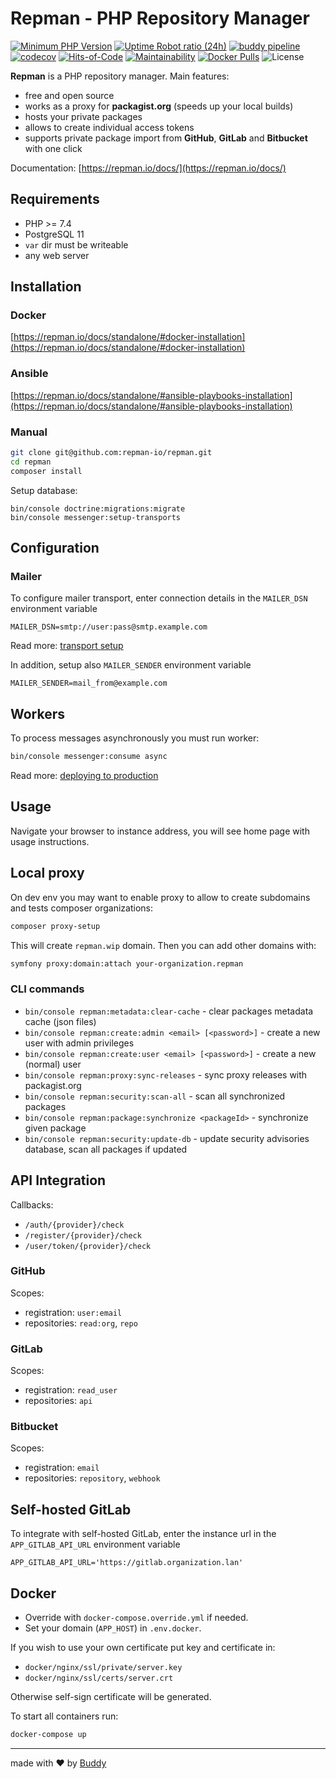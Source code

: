 # Repman - PHP Repository Manager

[![Minimum PHP Version](https://img.shields.io/badge/php-%3E%3D%207.4-8892BF.svg)](https://php.net/)
[![Uptime Robot ratio (24h)](https://badgen.net/uptime-robot/day/m784813562-93c7dab381e24ccdb679c5d2)](https://stats.uptimerobot.com/QAMQli6XQM)
[![buddy pipeline](https://app.buddy.works/repman/repman/pipelines/pipeline/244546/badge.svg?token=dbd28b3ece0d16aba095b8a33d0893d15f0403fbcc285a2a1a175cc77f7c94a8 "buddy pipeline")](https://app.buddy.works/repman/repman/pipelines/pipeline/244546)
[![codecov](https://codecov.io/gh/repman-io/repman/branch/master/graph/badge.svg)](https://codecov.io/gh/repman-io/repman)
[![Hits-of-Code](https://hitsofcode.com/github/repman-io/repman)](https://hitsofcode.com/view/github/repman-io/repman)
[![Maintainability](https://api.codeclimate.com/v1/badges/23a93132c8273cabf9eb/maintainability)](https://codeclimate.com/github/repman-io/repman/maintainability)
[![Docker Pulls](https://img.shields.io/docker/pulls/buddy/repman)](https://hub.docker.com/r/buddy/repman)
![License](https://img.shields.io/github/license/repman-io/repman)

**Repman** is a PHP repository manager. Main features:

- free and open source
- works as a proxy for **packagist.org** (speeds up your local builds)
- hosts your private packages
- allows to create individual access tokens
- supports private package import from **GitHub**, **GitLab** and **Bitbucket** with one click

Documentation: [https://repman.io/docs/](https://repman.io/docs/)

## Requirements

- PHP >= 7.4
- PostgreSQL 11
- `var` dir must be writeable
- any web server

## Installation

### Docker

[https://repman.io/docs/standalone/#docker-installation](https://repman.io/docs/standalone/#docker-installation)

### Ansible

[https://repman.io/docs/standalone/#ansible-playbooks-installation](https://repman.io/docs/standalone/#ansible-playbooks-installation)

### Manual

```bash
git clone git@github.com:repman-io/repman.git
cd repman
composer install
```

Setup database:
```
bin/console doctrine:migrations:migrate
bin/console messenger:setup-transports
```

## Configuration

### Mailer

To configure mailer transport, enter connection details in the `MAILER_DSN` environment variable

```
MAILER_DSN=smtp://user:pass@smtp.example.com
```
Read more: [transport setup](https://symfony.com/doc/current/mailer.html#transport-setup)

In addition, setup also `MAILER_SENDER` environment variable
```
MAILER_SENDER=mail_from@example.com
```

## Workers

To process messages asynchronously you must run worker:

```bash
bin/console messenger:consume async
```

Read more: [deploying to production](https://symfony.com/doc/current/messenger.html#deploying-to-production)

## Usage

Navigate your browser to instance address, you will see home page with usage instructions.

## Local proxy

On dev env you may want to enable proxy to allow to create subdomains and tests composer organizations:

```bash
composer proxy-setup
```

This will create `repman.wip` domain. Then you can add other domains with:

```bash
symfony proxy:domain:attach your-organization.repman
```

### CLI commands

- `bin/console repman:metadata:clear-cache` - clear packages metadata cache (json files)
- `bin/console repman:create:admin <email> [<password>]` - create a new user with admin privileges
- `bin/console repman:create:user <email> [<password>]` - create a new (normal) user
- `bin/console repman:proxy:sync-releases` - sync proxy releases with packagist.org
- `bin/console repman:security:scan-all` - scan all synchronized packages
- `bin/console repman:package:synchronize <packageId>` - synchronize given package
- `bin/console repman:security:update-db` - update security advisories database, scan all packages if updated

## API Integration

Callbacks:

- `/auth/{provider}/check`
- `/register/{provider}/check`
- `/user/token/{provider}/check`

### GitHub

Scopes:

- registration: `user:email`
- repositories: `read:org`, `repo`

### GitLab

Scopes:

- registration: `read_user`
- repositories: `api`

### Bitbucket

Scopes:

- registration: `email`
- repositories: `repository`, `webhook`

## Self-hosted GitLab

To integrate with self-hosted GitLab, enter the instance url in the `APP_GITLAB_API_URL` environment variable
```
APP_GITLAB_API_URL='https://gitlab.organization.lan'
```

## Docker

- Override with `docker-compose.override.yml` if needed.
- Set your domain (`APP_HOST`) in `.env.docker`.

If you wish to use your own certificate put key and certificate in:

- `docker/nginx/ssl/private/server.key`
- `docker/nginx/ssl/certs/server.crt`

Otherwise self-sign certificate will be generated.

To start all containers run:

```bash
docker-compose up
```

---

made with ❤️ by [Buddy](https://buddy.works)
